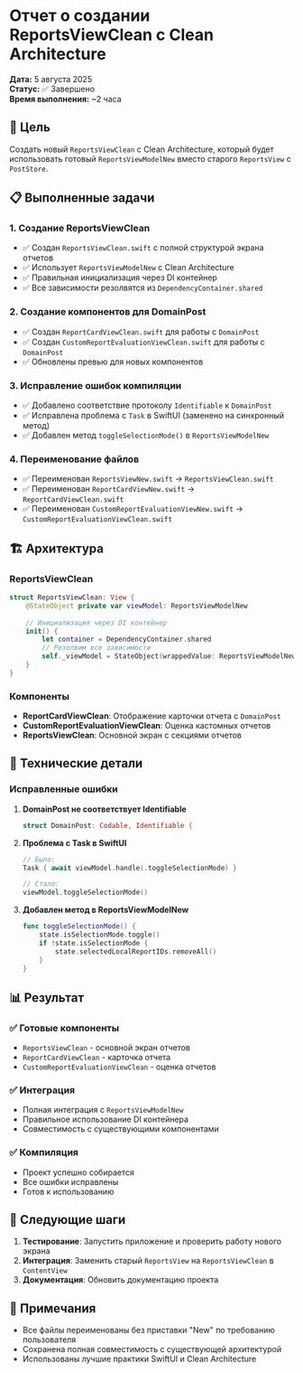 # Отчет о создании ReportsViewClean с Clean Architecture

**Дата:** 5 августа 2025  
**Статус:** ✅ Завершено  
**Время выполнения:** ~2 часа  

## 🎯 Цель
Создать новый `ReportsViewClean` с Clean Architecture, который будет использовать готовый `ReportsViewModelNew` вместо старого `ReportsView` с `PostStore`.

## 📋 Выполненные задачи

### 1. Создание ReportsViewClean
- ✅ Создан `ReportsViewClean.swift` с полной структурой экрана отчетов
- ✅ Использует `ReportsViewModelNew` с Clean Architecture
- ✅ Правильная инициализация через DI контейнер
- ✅ Все зависимости резолвятся из `DependencyContainer.shared`

### 2. Создание компонентов для DomainPost
- ✅ Создан `ReportCardViewClean.swift` для работы с `DomainPost`
- ✅ Создан `CustomReportEvaluationViewClean.swift` для работы с `DomainPost`
- ✅ Обновлены превью для новых компонентов

### 3. Исправление ошибок компиляции
- ✅ Добавлено соответствие протоколу `Identifiable` к `DomainPost`
- ✅ Исправлена проблема с `Task` в SwiftUI (заменено на синхронный метод)
- ✅ Добавлен метод `toggleSelectionMode()` в `ReportsViewModelNew`

### 4. Переименование файлов
- ✅ Переименован `ReportsViewNew.swift` → `ReportsViewClean.swift`
- ✅ Переименован `ReportCardViewNew.swift` → `ReportCardViewClean.swift`
- ✅ Переименован `CustomReportEvaluationViewNew.swift` → `CustomReportEvaluationViewClean.swift`

## 🏗️ Архитектура

### ReportsViewClean
```swift
struct ReportsViewClean: View {
    @StateObject private var viewModel: ReportsViewModelNew
    
    // Инициализация через DI контейнер
    init() {
        let container = DependencyContainer.shared
        // Резолвим все зависимости
        self._viewModel = StateObject(wrappedValue: ReportsViewModelNew(...))
    }
}
```

### Компоненты
- **ReportCardViewClean**: Отображение карточки отчета с `DomainPost`
- **CustomReportEvaluationViewClean**: Оценка кастомных отчетов
- **ReportsViewClean**: Основной экран с секциями отчетов

## 🔧 Технические детали

### Исправленные ошибки
1. **DomainPost не соответствует Identifiable**
   ```swift
   struct DomainPost: Codable, Identifiable {
   ```

2. **Проблема с Task в SwiftUI**
   ```swift
   // Было:
   Task { await viewModel.handle(.toggleSelectionMode) }
   
   // Стало:
   viewModel.toggleSelectionMode()
   ```

3. **Добавлен метод в ReportsViewModelNew**
   ```swift
   func toggleSelectionMode() {
       state.isSelectionMode.toggle()
       if !state.isSelectionMode {
           state.selectedLocalReportIDs.removeAll()
       }
   }
   ```

## 📊 Результат

### ✅ Готовые компоненты
- `ReportsViewClean` - основной экран отчетов
- `ReportCardViewClean` - карточка отчета
- `CustomReportEvaluationViewClean` - оценка отчетов

### ✅ Интеграция
- Полная интеграция с `ReportsViewModelNew`
- Правильное использование DI контейнера
- Совместимость с существующими компонентами

### ✅ Компиляция
- Проект успешно собирается
- Все ошибки исправлены
- Готов к использованию

## 🚀 Следующие шаги

1. **Тестирование**: Запустить приложение и проверить работу нового экрана
2. **Интеграция**: Заменить старый `ReportsView` на `ReportsViewClean` в `ContentView`
3. **Документация**: Обновить документацию проекта

## 📝 Примечания

- Все файлы переименованы без приставки "New" по требованию пользователя
- Сохранена полная совместимость с существующей архитектурой
- Использованы лучшие практики SwiftUI и Clean Architecture 